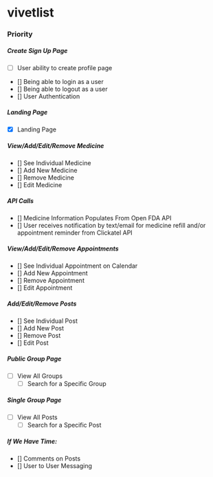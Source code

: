 # vivetlist

### Priority
##### Create Sign Up Page
- [ ] User ability to create profile page
- [] Being able to login as a user 
- [] Being able to logout as a user 
- [] User Authentication
##### Landing Page
- [x] Landing Page 
##### View/Add/Edit/Remove Medicine
- [] See Individual Medicine 
- [] Add New Medicine
- [] Remove Medicine
- [] Edit Medicine
##### API Calls
- [] Medicine Information Populates From Open FDA API
- [] User receives notification by text/email for medicine refill and/or appointment reminder from Clickatel API
##### View/Add/Edit/Remove Appointments
- [] See Individual Appointment on Calendar
- [] Add New Appointment
- [] Remove Appointment
- [] Edit Appointment
##### Add/Edit/Remove Posts
- [] See Individual Post
- [] Add New Post
- [] Remove Post
- [] Edit Post
##### Public Group Page
- [ ] View All Groups
  - [ ] Search for a Specific Group
##### Single Group Page
- [ ] View All Posts 
  - [ ] Search for a Specific Post

##### If We Have Time:
- [] Comments on Posts
- [] User to User Messaging

